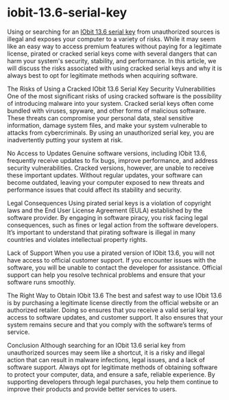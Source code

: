 # iobit-13.6-serial-key

Using or searching for an [IObit 13.6 serial key](https://activatorofficial.com/) from unauthorized sources is illegal and exposes your computer to a variety of risks. While it may seem like an easy way to access premium features without paying for a legitimate license, pirated or cracked serial keys come with several dangers that can harm your system's security, stability, and performance. In this article, we will discuss the risks associated with using cracked serial keys and why it is always best to opt for legitimate methods when acquiring software.

The Risks of Using a Cracked IObit 13.6 Serial Key
Security Vulnerabilities
One of the most significant risks of using cracked software is the possibility of introducing malware into your system. Cracked serial keys often come bundled with viruses, spyware, and other forms of malicious software. These threats can compromise your personal data, steal sensitive information, damage system files, and make your system vulnerable to attacks from cybercriminals. By using an unauthorized serial key, you are inadvertently putting your system at risk.

No Access to Updates
Genuine software versions, including IObit 13.6, frequently receive updates to fix bugs, improve performance, and address security vulnerabilities. Cracked versions, however, are unable to receive these important updates. Without regular updates, your software can become outdated, leaving your computer exposed to new threats and performance issues that could affect its stability and security.

Legal Consequences
Using pirated serial keys is a violation of copyright laws and the End User License Agreement (EULA) established by the software provider. By engaging in software piracy, you risk facing legal consequences, such as fines or legal action from the software developers. It’s important to understand that pirating software is illegal in many countries and violates intellectual property rights.

Lack of Support
When you use a pirated version of IObit 13.6, you will not have access to official customer support. If you encounter issues with the software, you will be unable to contact the developer for assistance. Official support can help you resolve technical problems and ensure that your software runs smoothly.

The Right Way to Obtain IObit 13.6
The best and safest way to use IObit 13.6 is by purchasing a legitimate license directly from the official website or an authorized retailer. Doing so ensures that you receive a valid serial key, access to software updates, and customer support. It also ensures that your system remains secure and that you comply with the software’s terms of service.

Conclusion
Although searching for an IObit 13.6 serial key from unauthorized sources may seem like a shortcut, it is a risky and illegal action that can result in malware infections, legal issues, and a lack of software support. Always opt for legitimate methods of obtaining software to protect your computer, data, and ensure a safe, reliable experience. By supporting developers through legal purchases, you help them continue to improve their products and provide better services to users.



